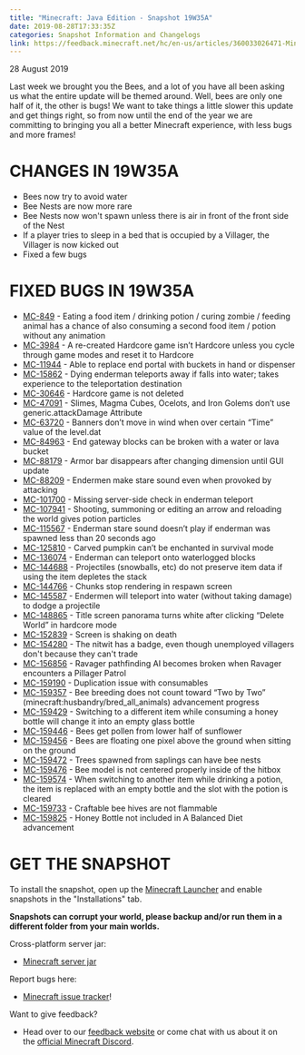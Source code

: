 ```yaml
---
title: "Minecraft: Java Edition - Snapshot 19W35A"
date: 2019-08-28T17:33:35Z
categories: Snapshot Information and Changelogs
link: https://feedback.minecraft.net/hc/en-us/articles/360033026471-Minecraft-Java-Edition-Snapshot-19W35A
---
```


28 August 2019

Last week we brought you the Bees, and a lot of you have all been asking us what the entire update will be themed around. Well, bees are only one half of it, the other is bugs! We want to take things a little slower this update and get things right, so from now until the end of the year we are committing to bringing you all a better Minecraft experience, with less bugs and more frames!

# CHANGES IN 19W35A

- Bees now try to avoid water
- Bee Nests are now more rare
- Bee Nests now won't spawn unless there is air in front of the front side of the Nest
- If a player tries to sleep in a bed that is occupied by a Villager, the Villager is now kicked out
- Fixed a few bugs

# FIXED BUGS IN 19W35A

- [MC-849](https://bugs.mojang.com/browse/MC-849) - Eating a food item / drinking potion / curing zombie / feeding animal has a chance of also consuming a second food item / potion without any animation
- [MC-3984](https://bugs.mojang.com/browse/MC-3984) - A re-created Hardcore game isn’t Hardcore unless you cycle through game modes and reset it to Hardcore
- [MC-11944](https://bugs.mojang.com/browse/MC-11944) - Able to replace end portal with buckets in hand or dispenser
- [MC-15862](https://bugs.mojang.com/browse/MC-15862) - Dying enderman teleports away if falls into water; takes experience to the teleportation destination
- [MC-30646](https://bugs.mojang.com/browse/MC-30646) - Hardcore game is not deleted
- [MC-47091](https://bugs.mojang.com/browse/MC-47091) - Slimes, Magma Cubes, Ocelots, and Iron Golems don’t use generic.attackDamage Attribute
- [MC-63720](https://bugs.mojang.com/browse/MC-63720) - Banners don’t move in wind when over certain “Time” value of the level.dat
- [MC-84963](https://bugs.mojang.com/browse/MC-84963) - End gateway blocks can be broken with a water or lava bucket
- [MC-88179](https://bugs.mojang.com/browse/MC-88179) - Armor bar disappears after changing dimension until GUI update
- [MC-88209](https://bugs.mojang.com/browse/MC-88209) - Endermen make stare sound even when provoked by attacking
- [MC-101700](https://bugs.mojang.com/browse/MC-101700) - Missing server-side check in enderman teleport
- [MC-107941](https://bugs.mojang.com/browse/MC-107941) - Shooting, summoning or editing an arrow and reloading the world gives potion particles
- [MC-115567](https://bugs.mojang.com/browse/MC-115567) - Enderman stare sound doesn’t play if enderman was spawned less than 20 seconds ago
- [MC-125810](https://bugs.mojang.com/browse/MC-125810) - Carved pumpkin can’t be enchanted in survival mode
- [MC-136074](https://bugs.mojang.com/browse/MC-136074) - Enderman can teleport onto waterlogged blocks
- [MC-144688](https://bugs.mojang.com/browse/MC-144688) - Projectiles (snowballs, etc) do not preserve item data if using the item depletes the stack
- [MC-144766](https://bugs.mojang.com/browse/MC-144766) - Chunks stop rendering in respawn screen
- [MC-145587](https://bugs.mojang.com/browse/MC-145587) - Endermen will teleport into water (without taking damage) to dodge a projectile
- [MC-148865](https://bugs.mojang.com/browse/MC-148865) - Title screen panorama turns white after clicking “Delete World” in hardcore mode
- [MC-152839](https://bugs.mojang.com/browse/MC-152839) - Screen is shaking on death
- [MC-154280](https://bugs.mojang.com/browse/MC-154280) - The nitwit has a badge, even though unemployed villagers don't because they can't trade
- [MC-156856](https://bugs.mojang.com/browse/MC-156856) - Ravager pathfinding AI becomes broken when Ravager encounters a Pillager Patrol
- [MC-159190](https://bugs.mojang.com/browse/MC-159190) - Duplication issue with consumables
- [MC-159357](https://bugs.mojang.com/browse/MC-159357) - Bee breeding does not count toward “Two by Two” (minecraft:husbandry/bred_all_animals) advancement progress
- [MC-159429](https://bugs.mojang.com/browse/MC-159429) - Switching to a different item while consuming a honey bottle will change it into an empty glass bottle
- [MC-159446](https://bugs.mojang.com/browse/MC-159446) - Bees get pollen from lower half of sunflower
- [MC-159456](https://bugs.mojang.com/browse/MC-159456) - Bees are floating one pixel above the ground when sitting on the ground
- [MC-159472](https://bugs.mojang.com/browse/MC-159472) - Trees spawned from saplings can have bee nests
- [MC-159476](https://bugs.mojang.com/browse/MC-159476) - Bee model is not centered properly inside of the hitbox
- [MC-159574](https://bugs.mojang.com/browse/MC-159574) - When switching to another item while drinking a potion, the item is replaced with an empty bottle and the slot with the potion is cleared
- [MC-159733](https://bugs.mojang.com/browse/MC-159733) - Craftable bee hives are not flammable
- [MC-159825](https://bugs.mojang.com/browse/MC-159825) - Honey Bottle not included in A Balanced Diet advancement

# GET THE SNAPSHOT

To install the snapshot, open up the [Minecraft Launcher](https://www.minecraft.net/download.html) and enable snapshots in the "Installations" tab.

**Snapshots can corrupt your world, please backup and/or run them in a different folder from your main worlds.**

Cross-platform server jar:

- [Minecraft server jar](https://launcher.mojang.com/v1/objects/e0bfc54b4b424c43b1fe5b833d68e35d031a481d/server.jar)

Report bugs here:

- [Minecraft issue tracker](https://bugs.mojang.com/browse/MC)!

Want to give feedback?

- Head over to our [feedback website](http://aka.ms/snapshotfeedback) or come chat with us about it on the [official Minecraft Discord](https://discordapp.com/invite/minecraft).
